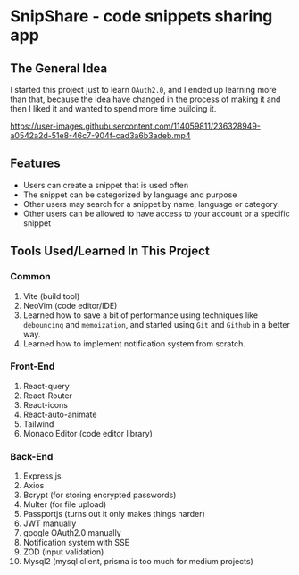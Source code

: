 # SnipShare - code snippets sharing app

## The General Idea

I started this project just to learn `OAuth2.0`, and I ended up learning
more than that, because the idea have changed in the process of making
it and then I liked it and wanted to spend more time building it.

https://user-images.githubusercontent.com/114059811/236328949-a0542a2d-51e8-46c7-904f-cad3a6b3adeb.mp4

## Features

- Users can create a snippet that is used often
- The snippet can be categorized by language and purpose
- Other users may search for a snippet by name, language or category. 
- Other users can be allowed to have access to your account or a specific snippet

## Tools Used/Learned In This Project

### Common
1. Vite (build tool)
3. NeoVim (code editor/IDE)
4. Learned how to save a bit of performance using techniques
  like `debouncing` and `memoization`, and started using
  `Git` and `Github` in a better way.
6. Learned how to implement notification system from scratch.

### Front-End

1. React-query
3. React-Router
4. React-icons
5. React-auto-animate
6. Tailwind
7. Monaco Editor (code editor library)

### Back-End

1. Express.js
2. Axios
3. Bcrypt (for storing encrypted passwords)
4. Multer (for file upload)
5. Passportjs (turns out it only makes things harder)
6. JWT manually
7. google OAuth2.0 manually
8. Notification system with SSE
9. ZOD (input validation)
10. Mysql2 (mysql client, prisma is too much for medium projects)
